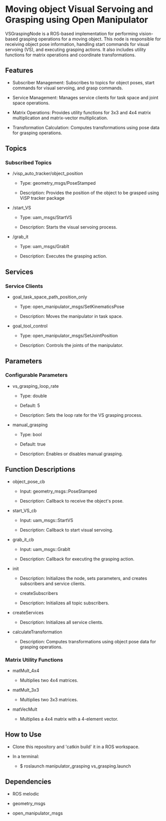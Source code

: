 # Moving object Visual Servoing and Grasping using Open Manipulator

VSGraspingNode is a ROS-based implementation for performing vision-based grasping operations for a moving object. This node is responsible for receiving object pose information, handling start commands for visual servoing (VS), and executing grasping actions. It also includes utility functions for matrix operations and coordinate transformations.

## Features

- Subscriber Management: Subscribes to topics for object poses, start commands for visual servoing, and grasp commands.

- Service Management: Manages service clients for task space and joint space operations.

- Matrix Operations: Provides utility functions for 3x3 and 4x4 matrix multiplication and matrix-vector multiplication.

- Transformation Calculation: Computes transformations using pose data for grasping operations.

## Topics

### Subscribed Topics

- /visp_auto_tracker/object_position

  - Type: geometry_msgs/PoseStamped

  - Description: Provides the position of the object to be grasped using ViSP tracker package

- /start_VS

  - Type: uam_msgs/StartVS

  - Description: Starts the visual servoing process.

- /grab_it

  - Type: uam_msgs/GrabIt

  - Description: Executes the grasping action.

## Services

### Service Clients

- goal_task_space_path_position_only

  - Type: open_manipulator_msgs/SetKinematicsPose

  - Description: Moves the manipulator in task space.

- goal_tool_control

  - Type: open_manipulator_msgs/SetJointPosition

  - Description: Controls the joints of the manipulator.

## Parameters

### Configurable Parameters

- vs_grasping_loop_rate

  - Type: double

  - Default: 5

  - Description: Sets the loop rate for the VS grasping process.

- manual_grasping

  - Type: bool

  - Default: true

  - Description: Enables or disables manual grasping.

## Function Descriptions

- object_pose_cb

  - Input: geometry_msgs::PoseStamped

  - Description: Callback to receive the object's pose.

- start_VS_cb

  - Input: uam_msgs::StartVS

  - Description: Callback to start visual servoing.

- grab_it_cb

  - Input: uam_msgs::GrabIt

  - Description: Callback for executing the grasping action.

- init

  - Description: Initializes the node, sets parameters, and creates subscribers and service clients.

  - createSubscribers

  - Description: Initializes all topic subscribers.

- createServices

  - Description: Initializes all service clients.

- calculateTransformation

  - Description: Computes transformations using object pose data for grasping operations.

### Matrix Utility Functions

- matMult_4x4

  - Multiplies two 4x4 matrices.

- matMult_3x3

  - Multiplies two 3x3 matrices.

- matVecMult

  - Multiplies a 4x4 matrix with a 4-element vector.

## How to Use

- Clone this repository and 'catkin build' it in a ROS workspace.

- In a terminal:
  - $ roslaunch manipulator_grasping vs_grasping.launch

## Dependencies

- ROS melodic

- geometry_msgs

- open_manipulator_msgs
